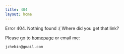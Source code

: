 ```yaml
---
title: 404
layout: home
---
```


Error 404. Nothing found :( Where did you get that link?

Please go to [homepage](/) or email me:

    jzhebin@gmail.com

